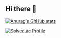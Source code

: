 ## Hi there 👋
[![Anurag's GitHub stats](https://github-readme-stats.vercel.app/api?username=Taehyeon88)](https://github.com/anuraghazra/github-readme-stats)


[![Solved.ac Profile](http://mazassumnida.wtf/api/v2/generate_badge?boj=Taehyeon88)](https://solved.ac/Taehyeon88/)
<!--
**Taehyeon88/Taehyeon88** is a ✨ _special_ ✨ repository because its `README.md` (this file) appears on your GitHub profile.

Here are some ideas to get you started:

- 🔭 I’m currently working on ...
- 🌱 I’m currently learning ...
- 👯 I’m looking to collaborate on ...
- 🤔 I’m looking for help with ...
- 💬 Ask me about ...
- 📫 How to reach me: ...
- 😄 Pronouns: ...
- ⚡ Fun fact: ...
-->
